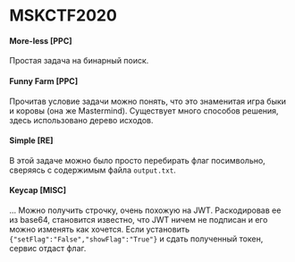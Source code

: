 # MSKCTF2020
#### More-less [PPC]
Простая задача на бинарный поиск.

#### Funny Farm [PPC]
Прочитав условие задачи можно понять, что это знаменитая игра быки и коровы (она же Mastermind). Существует много способов решения, здесь использовано дерево исходов.

#### Simple [RE]
В этой задаче можно было просто перебирать флаг посимвольно, сверяясь с содержимым файла `output.txt`.

#### Keycap [MISC]
... Можно получить строчку, очень похожую на JWT. Раскодировав ее из base64, становится известно, что JWT ничем не подписан и его можно изменять как хочется. Если установить `{"setFlag":"False","showFlag":"True"}` и сдать полученный токен, сервис отдаст флаг.
